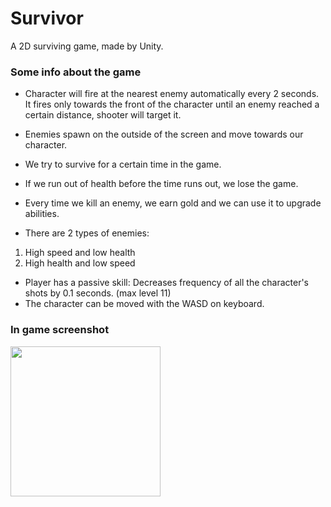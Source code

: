 # Survivor
A 2D surviving game, made by Unity.
### Some info about the game
* Character will fire at the nearest enemy automatically every 2 seconds. It fires only towards the front of the character until an enemy reached a certain distance, shooter will target it.
* Enemies spawn on the outside of the screen and move towards our character.
* We try to survive for a certain time in the game.
* If we run out of health before the time runs out, we lose the game.
* Every time we kill an enemy, we earn gold and we can use it to upgrade abilities.

* There are 2 types of enemies:
1) High speed and low health
2) High health and low speed

* Player has a passive skill: Decreases frequency of all the character's shots by 0.1 seconds. (max level 11)
* The character can be moved with the WASD on keyboard.

### In game screenshot

<img src="https://github.com/FarukKayaduman/survivor/assets/54947066/6a24d161-f0ff-45d6-b39c-c3efef08181e" width="240">
